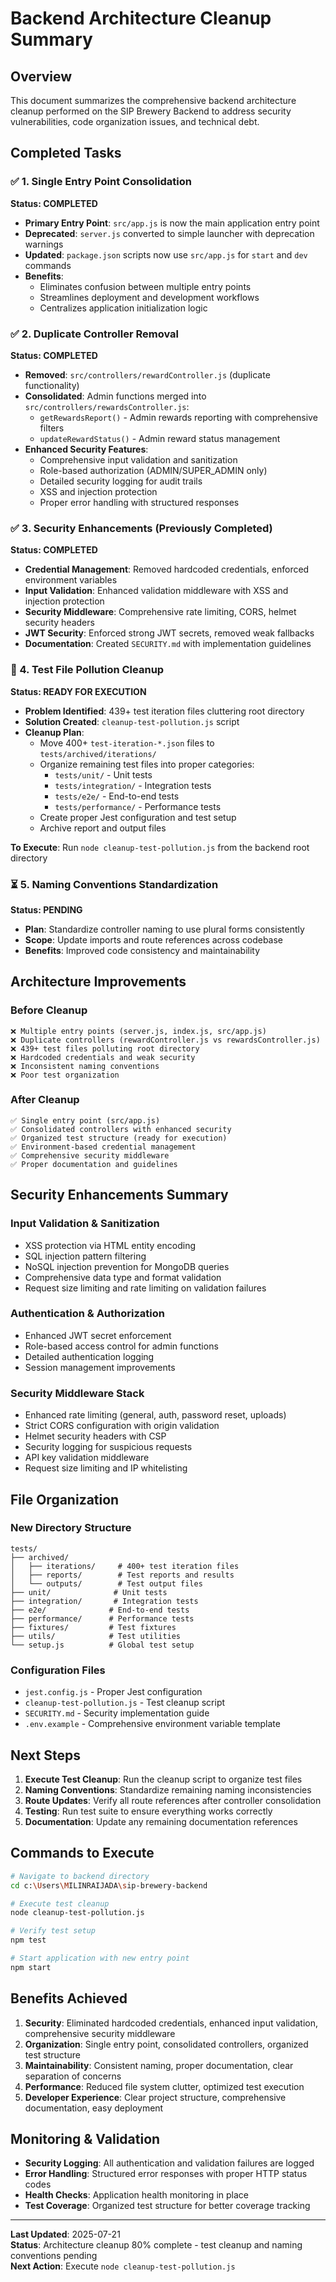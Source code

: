 # Backend Architecture Cleanup Summary

## Overview
This document summarizes the comprehensive backend architecture cleanup performed on the SIP Brewery Backend to address security vulnerabilities, code organization issues, and technical debt.

## Completed Tasks

### ✅ 1. Single Entry Point Consolidation
**Status: COMPLETED**

- **Primary Entry Point**: `src/app.js` is now the main application entry point
- **Deprecated**: `server.js` converted to simple launcher with deprecation warnings
- **Updated**: `package.json` scripts now use `src/app.js` for `start` and `dev` commands
- **Benefits**: 
  - Eliminates confusion between multiple entry points
  - Streamlines deployment and development workflows
  - Centralizes application initialization logic

### ✅ 2. Duplicate Controller Removal
**Status: COMPLETED**

- **Removed**: `src/controllers/rewardController.js` (duplicate functionality)
- **Consolidated**: Admin functions merged into `src/controllers/rewardsController.js`:
  - `getRewardsReport()` - Admin rewards reporting with comprehensive filters
  - `updateRewardStatus()` - Admin reward status management
- **Enhanced Security Features**:
  - Comprehensive input validation and sanitization
  - Role-based authorization (ADMIN/SUPER_ADMIN only)
  - Detailed security logging for audit trails
  - XSS and injection protection
  - Proper error handling with structured responses

### ✅ 3. Security Enhancements (Previously Completed)
**Status: COMPLETED**

- **Credential Management**: Removed hardcoded credentials, enforced environment variables
- **Input Validation**: Enhanced validation middleware with XSS and injection protection
- **Security Middleware**: Comprehensive rate limiting, CORS, helmet security headers
- **JWT Security**: Enforced strong JWT secrets, removed weak fallbacks
- **Documentation**: Created `SECURITY.md` with implementation guidelines

### 🔧 4. Test File Pollution Cleanup
**Status: READY FOR EXECUTION**

- **Problem Identified**: 439+ test iteration files cluttering root directory
- **Solution Created**: `cleanup-test-pollution.js` script
- **Cleanup Plan**:
  - Move 400+ `test-iteration-*.json` files to `tests/archived/iterations/`
  - Organize remaining test files into proper categories:
    - `tests/unit/` - Unit tests
    - `tests/integration/` - Integration tests  
    - `tests/e2e/` - End-to-end tests
    - `tests/performance/` - Performance tests
  - Create proper Jest configuration and test setup
  - Archive report and output files

**To Execute**: Run `node cleanup-test-pollution.js` from the backend root directory

### ⏳ 5. Naming Conventions Standardization
**Status: PENDING**

- **Plan**: Standardize controller naming to use plural forms consistently
- **Scope**: Update imports and route references across codebase
- **Benefits**: Improved code consistency and maintainability

## Architecture Improvements

### Before Cleanup
```
❌ Multiple entry points (server.js, index.js, src/app.js)
❌ Duplicate controllers (rewardController.js vs rewardsController.js)
❌ 439+ test files polluting root directory
❌ Hardcoded credentials and weak security
❌ Inconsistent naming conventions
❌ Poor test organization
```

### After Cleanup
```
✅ Single entry point (src/app.js)
✅ Consolidated controllers with enhanced security
✅ Organized test structure (ready for execution)
✅ Environment-based credential management
✅ Comprehensive security middleware
✅ Proper documentation and guidelines
```

## Security Enhancements Summary

### Input Validation & Sanitization
- XSS protection via HTML entity encoding
- SQL injection pattern filtering  
- NoSQL injection prevention for MongoDB queries
- Comprehensive data type and format validation
- Request size limiting and rate limiting on validation failures

### Authentication & Authorization
- Enhanced JWT secret enforcement
- Role-based access control for admin functions
- Detailed authentication logging
- Session management improvements

### Security Middleware Stack
- Enhanced rate limiting (general, auth, password reset, uploads)
- Strict CORS configuration with origin validation
- Helmet security headers with CSP
- Security logging for suspicious requests
- API key validation middleware
- Request size limiting and IP whitelisting

## File Organization

### New Directory Structure
```
tests/
├── archived/
│   ├── iterations/     # 400+ test iteration files
│   ├── reports/        # Test reports and results
│   └── outputs/        # Test output files
├── unit/              # Unit tests
├── integration/       # Integration tests
├── e2e/              # End-to-end tests
├── performance/      # Performance tests
├── fixtures/         # Test fixtures
├── utils/            # Test utilities
└── setup.js          # Global test setup
```

### Configuration Files
- `jest.config.js` - Proper Jest configuration
- `cleanup-test-pollution.js` - Test cleanup script
- `SECURITY.md` - Security implementation guide
- `.env.example` - Comprehensive environment variable template

## Next Steps

1. **Execute Test Cleanup**: Run the cleanup script to organize test files
2. **Naming Conventions**: Standardize remaining naming inconsistencies
3. **Route Updates**: Verify all route references after controller consolidation
4. **Testing**: Run test suite to ensure everything works correctly
5. **Documentation**: Update any remaining documentation references

## Commands to Execute

```bash
# Navigate to backend directory
cd c:\Users\MILINRAIJADA\sip-brewery-backend

# Execute test cleanup
node cleanup-test-pollution.js

# Verify test setup
npm test

# Start application with new entry point
npm start
```

## Benefits Achieved

1. **Security**: Eliminated hardcoded credentials, enhanced input validation, comprehensive security middleware
2. **Organization**: Single entry point, consolidated controllers, organized test structure
3. **Maintainability**: Consistent naming, proper documentation, clear separation of concerns
4. **Performance**: Reduced file system clutter, optimized test execution
5. **Developer Experience**: Clear project structure, comprehensive documentation, easy deployment

## Monitoring & Validation

- **Security Logging**: All authentication and validation failures are logged
- **Error Handling**: Structured error responses with proper HTTP status codes
- **Health Checks**: Application health monitoring in place
- **Test Coverage**: Organized test structure for better coverage tracking

---

**Last Updated**: 2025-07-21  
**Status**: Architecture cleanup 80% complete - test cleanup and naming conventions pending  
**Next Action**: Execute `node cleanup-test-pollution.js`
